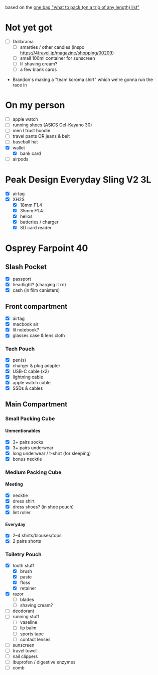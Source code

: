based on the [one bag "what to pack (on a trip of any length) list"](https://www.onebag.com/popups/what2pack.pdf)
# Not yet got
- [ ] Dollarama
	- [ ] smarties / other candies (inspo https://4travel.jp/magazine/shopping/00209)
	- [ ] small 100ml container for sunscreen
	- [ ] lil shaving cream?
	- [ ] a few blank cards
- Brandon's making a "team koroma shirt" which we're gonna run the race in
# On my person
- [ ] apple watch
- [ ] running shoes (ASICS Gel-Kayano 30)
- [ ] men I trust hoodie
- [ ] travel pants OR jeans & belt
- [ ] baseball hat
- [x] wallet
	- [x] bank card
- [ ] airpods
# Peak Design Everyday Sling V2 3L
- [x] airtag
- [x] XH2S
	- [x] 18mm F1.4
	- [x] 35mm F1.4
	- [x] helios
	- [x] batteries / charger
	- [x] SD card reader
# Osprey Farpoint 40
## Slash Pocket
- [x] passport
- [x] headlight? (charging it rn)
- [x] cash (in film canisters)
## Front compartment
- [x] airtag
- [x] macbook air
- [x] lil notebook?
- [x] glasses case & lens cloth
### Tech Pouch
- [x] pen(s)
- [x] charger & plug adapter
- [x] USB-C cable (x2)
- [x] lightning cable
- [x] apple watch cable
- [x] SSDs & cables
## Main Compartment
### Small Packing Cube
#### Unmentionables
- [x] 3+ pairs socks
- [x] 3+ pairs underwear 
- [x] long underwear / t-shirt (for sleeping)
- [x] bonus necktie
### Medium Packing Cube
#### Meeting
- [x] necktie
- [x] dress shirt
- [x] dress shoes? (in shoe pouch)
- [x] lint roller
#### Everyday
- [x] 2–4 shirts/blouses/tops
- [x] 2 pairs shorts
### Toiletry Pouch
- [x] tooth stuff
	- [x] brush
	- [x] paste
	- [x] floss
	- [x] retainer
- [x] razor
	- [ ] blades
	- [ ] shaving cream?
- [ ] deodorant
- [ ] running stuff
	- [ ] vaseline
	- [ ] lip balm
	- [ ] sports tape
	- [ ] contact lenses
- [ ] sunscreen
- [ ] travel towel
- [ ] nail clippers
- [ ] ibuprofen / digestive enzymes
- [ ] comb